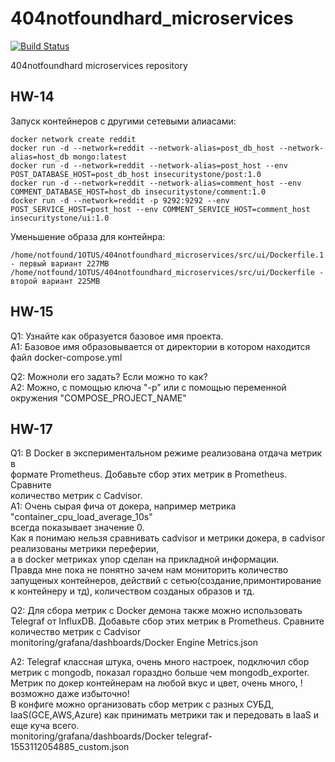 # 404notfoundhard_microservices 
[![Build Status](https://travis-ci.com/Otus-DevOps-2018-11/404notfoundhard_microservices.svg?branch=master)](https://travis-ci.com/Otus-DevOps-2018-11/404notfoundhard_microservices)

404notfoundhard microservices repository

## HW-14
Запуск контейнеров с другими сетевыми алиасами:

```
docker network create reddit
docker run -d --network=reddit --network-alias=post_db_host --network-alias=host_db mongo:latest
docker run -d --network=reddit --network-alias=post_host --env POST_DATABASE_HOST=post_db_host insecuritystone/post:1.0
docker run -d --network=reddit --network-alias=comment_host --env COMMENT_DATABASE_HOST=host_db insecuritystone/comment:1.0
docker run -d --network=reddit -p 9292:9292 --env POST_SERVICE_HOST=post_host --env COMMENT_SERVICE_HOST=comment_host insecuritystone/ui:1.0
```
Уменьшение образа для контейнра:
```
/home/notfound/1OTUS/404notfoundhard_microservices/src/ui/Dockerfile.1 - первый вариант 227MB
/home/notfound/1OTUS/404notfoundhard_microservices/src/ui/Dockerfile - второй вариант 225MB
```

## HW-15
Q1: Узнайте как образуется базовое имя проекта.\
A1: Базовое имя образовывается от директории в котором находится файл docker-compose.yml

Q2: Можноли его задать? Если можно то как?\
A2: Можно, с помощью ключа "-p" или с помощью переменной окружения "COMPOSE_PROJECT_NAME"

## HW-17
Q1: В Docker в экспериментальном режиме реализована отдача метрик в  
формате Prometheus. Добавьте сбор этих метрик в Prometheus. Сравните  
количество метрик с Cadvisor.  
A1: Очень сырая фича от докера, например метрика "container_cpu_load_average_10s"  
всегда показывает значение 0.  
Как я понимаю нельзя сравнивать cadvisor и метрики докера, в cadvisor реализованы метрики переферии,  
а в docker метриках упор сделан на прикладной информации.  
Правда мне пока не понятно зачем нам мониторить количество запущеных контейнеров,  действий с сетью(создание,примонтирование к контейнеру и тд), количеством созданых образов и тд.

Q2: Для сбора метрик с Docker демона также можно использовать Telegraf от
InfluxDB.  Добавьте сбор этих метрик в Prometheus. Сравните количество
метрик с Cadvisor  
monitoring/grafana/dashboards/Docker Engine Metrics.json

A2: Telegraf классная штука, очень много настроек, подключил сбор метрик с mongodb, показал гораздно больше чем mongodb_exporter. Метрик по докер контейнерам на любой вкус и цвет, очень много, !возможно даже избыточно!  
В конфиге можно организовать сбор метрик с разных СУБД, IaaS(GCE,AWS,Azure) как принимать метрики так и передовать в IaaS и еще куча всего.  
monitoring/grafana/dashboards/Docker telegraf-1553112054885_custom.json